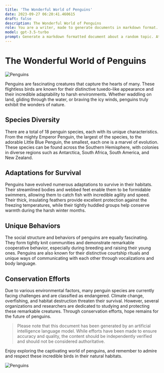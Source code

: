 ```yaml
---
title: 'The Wonderful World of Penguins'
date: 2023-09-27 06:20:41.460615
draft: false
description: The Wonderful World of Penguins
role: You are a writer, made to generate documents in markdown format. It is very important that all of the documents you generate are in valid markdown format.
model: gpt-3.5-turbo
prompt: Generate a markdown formatted document about a random topic. At the bottom, include a disclaimer explaining that the document was generated by you. The first line of the document should be the title. Make sure that the entire document is in proper markdown format, using a mix of various tags to make the document visually appealing.
---
```


# The Wonderful World of Penguins

![Penguins](https://images.unsplash.com/photo-1620401516033-244cf5b2a7b1)

Penguins are fascinating creatures that capture the hearts of many. These flightless birds are known for their distinctive tuxedo-like appearance and their incredible adaptability to harsh environments. Whether waddling on land, gliding through the water, or braving the icy winds, penguins truly exhibit the wonders of nature.

## Species Diversity

There are a total of 18 penguin species, each with its unique characteristics. From the mighty Emperor Penguin, the largest of the species, to the adorable Little Blue Penguin, the smallest, each one is a marvel of evolution. These species can be found across the Southern Hemisphere, with colonies in diverse regions such as Antarctica, South Africa, South America, and New Zealand.

## Adaptations for Survival

Penguins have evolved numerous adaptations to survive in their habitats. Their streamlined bodies and webbed feet enable them to be formidable swimmers, allowing them to catch fish with incredible agility and speed. Their thick, insulating feathers provide excellent protection against the freezing temperatures, while their tightly huddled groups help conserve warmth during the harsh winter months.

## Unique Behaviors

The social structure and behaviors of penguins are equally fascinating. They form tightly knit communities and demonstrate remarkable cooperative behavior, especially during breeding and raising their young ones. Penguins are also known for their distinctive courtship rituals and unique ways of communicating with each other through vocalizations and body language.

## Conservation Efforts

Due to various environmental factors, many penguin species are currently facing challenges and are classified as endangered. Climate change, overfishing, and habitat destruction threaten their survival. However, several organizations and researchers are dedicated to studying and protecting these remarkable creatures. Through conservation efforts, hope remains for the future of penguins.

> Please note that this document has been generated by an artificial intelligence language model. While efforts have been made to ensure accuracy and quality, the content should be independently verified and should not be considered authoritative.

Enjoy exploring the captivating world of penguins, and remember to admire and respect these incredible birds in their natural habitats.

![Penguins](https://images.unsplash.com/photo-1606612499350-7bd84ac2dd5d)